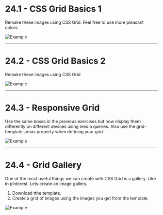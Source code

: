 # 24.1 - CSS Grid Basics 1

Remake these images using CSS Grid. Feel free to use more pleasant colors.

![Example](https://i.imgur.com/qxH7rlm.png)

---

# 24.2 - CSS Grid Basics 2

Remake these images using CSS Grid

![Example](https://i.imgur.com/udB622R.png)

---

# 24.3 - Responsive Grid

Use the same boxes in the previous exercises but now display them differently on
different devices using media queries. Also use the grid-template-areas property
when defining your grid.

![Example](https://i.imgur.com/vHcgsAJ.png)

---

# 24.4 - Grid Gallery

One of the most useful things we can create with CSS Grid is a gallery. Like in
pinterest. Lets create an image gallery.

1. Download tthe template.
2. Create a grid of images using the images you get from the template.

![Example](https://i.imgur.com/BXWlnMK.png)
